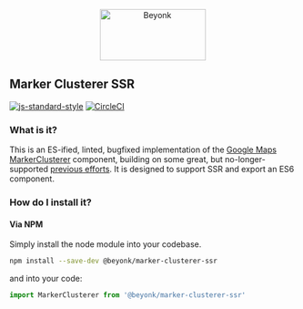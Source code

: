 <p align="center">
  <img width="186" height="90" src="https://user-images.githubusercontent.com/218949/44782765-377e7c80-ab80-11e8-9dd8-fce0e37c235b.png" alt="Beyonk" />
</p>

## Marker Clusterer SSR

[![js-standard-style](https://img.shields.io/badge/code%20style-standard-brightgreen.svg)](http://standardjs.com) [![CircleCI](https://circleci.com/gh/beyonk-adventures/marker-clusterer-ssr.svg?style=shield)](https://circleci.com/gh/beyonk-adventures/marker-clusterer-ssr)

### What is it?

This is an ES-ified, linted, bugfixed implementation of the [Google Maps MarkerClusterer](https://github.com/googlemaps/v3-utility-library/tree/master/markerclusterer) component, building on some great, but no-longer-supported [previous efforts](https://www.npmjs.com/package/js-marker-clusterer-universal). It is designed to support SSR and export an ES6 component.

### How do I install it?

#### Via NPM

Simply install the node module into your codebase.

```bash
npm install --save-dev @beyonk/marker-clusterer-ssr
```

and into your code:

```js
import MarkerClusterer from '@beyonk/marker-clusterer-ssr'
```
